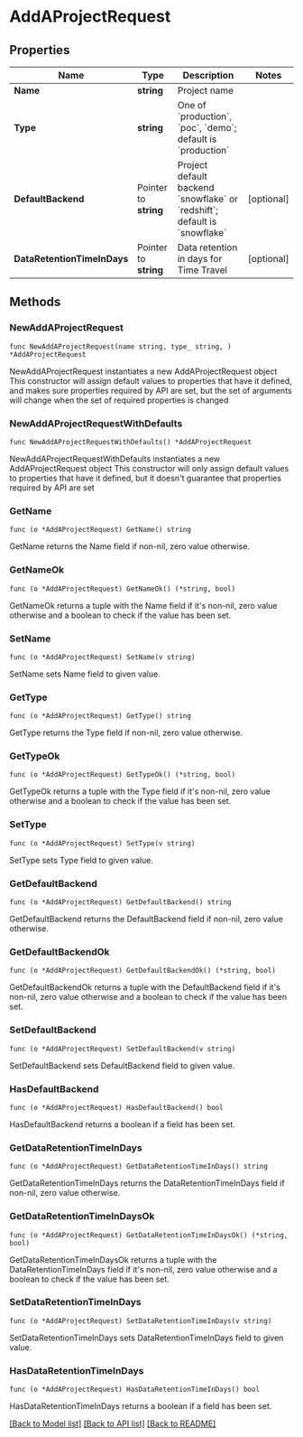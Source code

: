 # AddAProjectRequest

## Properties

Name | Type | Description | Notes
------------ | ------------- | ------------- | -------------
**Name** | **string** | Project name | 
**Type** | **string** | One of &#x60;production&#x60;, &#x60;poc&#x60;, &#x60;demo&#x60;; default is &#x60;production&#x60; | 
**DefaultBackend** | Pointer to **string** | Project default backend &#x60;snowflake&#x60; or &#x60;redshift&#x60;; default is &#x60;snowflake&#x60; | [optional] 
**DataRetentionTimeInDays** | Pointer to **string** | Data retention in days for Time Travel | [optional] 

## Methods

### NewAddAProjectRequest

`func NewAddAProjectRequest(name string, type_ string, ) *AddAProjectRequest`

NewAddAProjectRequest instantiates a new AddAProjectRequest object
This constructor will assign default values to properties that have it defined,
and makes sure properties required by API are set, but the set of arguments
will change when the set of required properties is changed

### NewAddAProjectRequestWithDefaults

`func NewAddAProjectRequestWithDefaults() *AddAProjectRequest`

NewAddAProjectRequestWithDefaults instantiates a new AddAProjectRequest object
This constructor will only assign default values to properties that have it defined,
but it doesn't guarantee that properties required by API are set

### GetName

`func (o *AddAProjectRequest) GetName() string`

GetName returns the Name field if non-nil, zero value otherwise.

### GetNameOk

`func (o *AddAProjectRequest) GetNameOk() (*string, bool)`

GetNameOk returns a tuple with the Name field if it's non-nil, zero value otherwise
and a boolean to check if the value has been set.

### SetName

`func (o *AddAProjectRequest) SetName(v string)`

SetName sets Name field to given value.


### GetType

`func (o *AddAProjectRequest) GetType() string`

GetType returns the Type field if non-nil, zero value otherwise.

### GetTypeOk

`func (o *AddAProjectRequest) GetTypeOk() (*string, bool)`

GetTypeOk returns a tuple with the Type field if it's non-nil, zero value otherwise
and a boolean to check if the value has been set.

### SetType

`func (o *AddAProjectRequest) SetType(v string)`

SetType sets Type field to given value.


### GetDefaultBackend

`func (o *AddAProjectRequest) GetDefaultBackend() string`

GetDefaultBackend returns the DefaultBackend field if non-nil, zero value otherwise.

### GetDefaultBackendOk

`func (o *AddAProjectRequest) GetDefaultBackendOk() (*string, bool)`

GetDefaultBackendOk returns a tuple with the DefaultBackend field if it's non-nil, zero value otherwise
and a boolean to check if the value has been set.

### SetDefaultBackend

`func (o *AddAProjectRequest) SetDefaultBackend(v string)`

SetDefaultBackend sets DefaultBackend field to given value.

### HasDefaultBackend

`func (o *AddAProjectRequest) HasDefaultBackend() bool`

HasDefaultBackend returns a boolean if a field has been set.

### GetDataRetentionTimeInDays

`func (o *AddAProjectRequest) GetDataRetentionTimeInDays() string`

GetDataRetentionTimeInDays returns the DataRetentionTimeInDays field if non-nil, zero value otherwise.

### GetDataRetentionTimeInDaysOk

`func (o *AddAProjectRequest) GetDataRetentionTimeInDaysOk() (*string, bool)`

GetDataRetentionTimeInDaysOk returns a tuple with the DataRetentionTimeInDays field if it's non-nil, zero value otherwise
and a boolean to check if the value has been set.

### SetDataRetentionTimeInDays

`func (o *AddAProjectRequest) SetDataRetentionTimeInDays(v string)`

SetDataRetentionTimeInDays sets DataRetentionTimeInDays field to given value.

### HasDataRetentionTimeInDays

`func (o *AddAProjectRequest) HasDataRetentionTimeInDays() bool`

HasDataRetentionTimeInDays returns a boolean if a field has been set.


[[Back to Model list]](../README.md#documentation-for-models) [[Back to API list]](../README.md#documentation-for-api-endpoints) [[Back to README]](../README.md)


